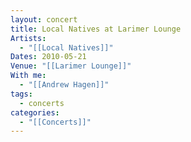 ```yaml
---
layout: concert
title: Local Natives at Larimer Lounge
Artists:
  - "[[Local Natives]]"
Dates: 2010-05-21
Venue: "[[Larimer Lounge]]"
With me:
  - "[[Andrew Hagen]]"
tags:
  - concerts
categories:
  - "[[Concerts]]"
---
```

